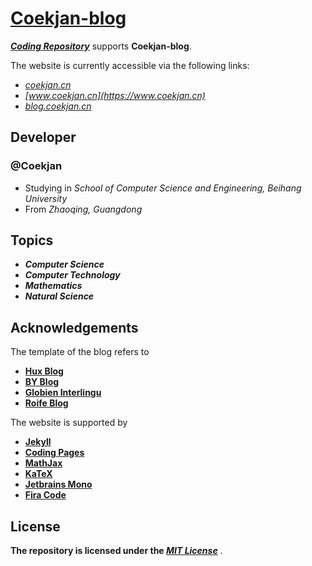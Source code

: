 **[Coekjan-blog](https://coekjan.cn)**
============================================

***[Coding Repository](https://coekjan.coding.net/public/coekjan/blog/git/files)*** supports **Coekjan-blog**.

The website is currently accessible via the following links:
* *[coekjan.cn](https://coekjan.cn)*
* *[www.coekjan.cn](https://www.coekjan.cn)*
* *[blog.coekjan.cn](https://blog.coekjan.cn)*

## Developer

### @Coekjan
* Studying in *School of Computer Science and Engineering, Beihang University*
* From *Zhaoqing, Guangdong*

## Topics

* ***Computer Science***
* ***Computer Technology***
* ***Mathematics***
* ***Natural Science***

## Acknowledgements

The template of the blog refers to

* **[Hux Blog](https://github.com/Huxpro/huxpro.github.io)**
* **[BY Blog](https://github.com/qiubaiying/qiubaiying.github.io)**
* **[Globien Interlingu](https://github.com/globien/globien.github.io)**
* **[Roife Blog](https://github.com/roife/roife.github.io)**

The website is supported by
* **[Jekyll](https://jekyllrb.com/)**
* **[Coding Pages](https://help.coding.net/docs/pages/intro.html)**
* **[MathJax](https://www.mathjax.org/)**
* **[KaTeX](https://katex.org/)**
* **[Jetbrains Mono](https://www.jetbrains.com/lp/mono/)**
* **[Fira Code](https://github.com/farseerfc/FiraCode)**

## License

**The repository is licensed under the *[MIT License](https://github.com/Coekjan/coekjan.github.io/blob/main/LICENSE)*** .

